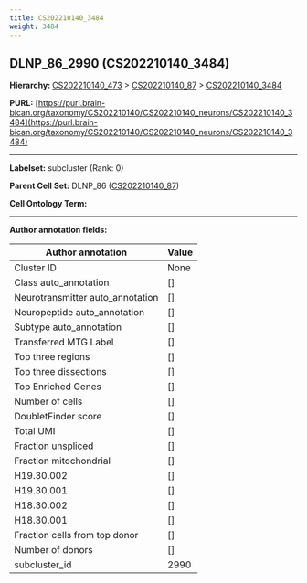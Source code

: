 ```yaml
---
title: CS202210140_3484
weight: 3484
---
```

## DLNP_86_2990 (CS202210140_3484)
<b>Hierarchy: </b>
[CS202210140_473](../CS202210140_473) >
[CS202210140_87](../CS202210140_87) >
[CS202210140_3484](../CS202210140_3484)

**PURL:** [https://purl.brain-bican.org/taxonomy/CS202210140/CS202210140_neurons/CS202210140_3484](https://purl.brain-bican.org/taxonomy/CS202210140/CS202210140_neurons/CS202210140_3484)

---


**Labelset:** subcluster (Rank: 0)

**Parent Cell Set:** DLNP_86 ([CS202210140_87](../CS202210140_87))



**Cell Ontology Term:** 

[MARKER GENES.]: #


---

[TRANSFERRED ANNOTATIONS.]: #


[AUTHOR ANNOTATION FIELDS.]: #


**Author annotation fields:**

| Author annotation | Value |
|-------------------|-------|
|Cluster ID|None|
|Class auto_annotation|[]|
|Neurotransmitter auto_annotation|[]|
|Neuropeptide auto_annotation|[]|
|Subtype auto_annotation|[]|
|Transferred MTG Label|[]|
|Top three regions|[]|
|Top three dissections|[]|
|Top Enriched Genes|[]|
|Number of cells|[]|
|DoubletFinder score|[]|
|Total UMI|[]|
|Fraction unspliced|[]|
|Fraction mitochondrial|[]|
|H19.30.002|[]|
|H19.30.001|[]|
|H18.30.002|[]|
|H18.30.001|[]|
|Fraction cells from top donor|[]|
|Number of donors|[]|
|subcluster_id|2990|
